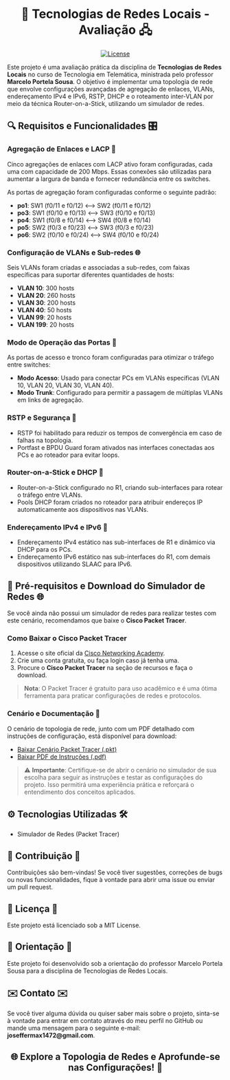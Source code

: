 <h1 align="center">📡 Tecnologias de Redes Locais - Avaliação 🖧</h1>

<p align="center">
  <a href="https://opensource.org/licenses/MIT">
    <img src="https://img.shields.io/badge/License-MIT-blue.svg" alt="License">
  </a>
</p>

<p>
  Este projeto é uma avaliação prática da disciplina de <strong>Tecnologias de Redes Locais</strong> no curso de Tecnologia em Telemática, ministrada pelo professor <strong>Marcelo Portela Sousa</strong>. O objetivo é implementar uma topologia de rede que envolve configurações avançadas de agregação de enlaces, VLANs, endereçamento IPv4 e IPv6, RSTP, DHCP e o roteamento inter-VLAN por meio da técnica Router-on-a-Stick, utilizando um simulador de redes.
</p>

<h2>🔍 Requisitos e Funcionalidades 🎛️</h2>

### Agregação de Enlaces e LACP 🔗
Cinco agregações de enlaces com LACP ativo foram configuradas, cada uma com capacidade de 200 Mbps. Essas conexões são utilizadas para aumentar a largura de banda e fornecer redundância entre os switches.

As portas de agregação foram configuradas conforme o seguinte padrão:
- **po1**: SW1 (f0/11 e f0/12) <–> SW2 (f0/11 e f0/12)
- **po3**: SW1 (f0/10 e f0/13) <–> SW3 (f0/10 e f0/13)
- **po4**: SW1 (f0/8 e f0/14) <–> SW4 (f0/8 e f0/14)
- **po5**: SW2 (f0/3 e f0/23) <–> SW3 (f0/3 e f0/23)
- **po6**: SW2 (f0/10 e f0/24) <–> SW4 (f0/10 e f0/24)

### Configuração de VLANs e Sub-redes 🌐
Seis VLANs foram criadas e associadas a sub-redes, com faixas específicas para suportar diferentes quantidades de hosts:
- **VLAN 10**: 300 hosts
- **VLAN 20**: 260 hosts
- **VLAN 30**: 200 hosts
- **VLAN 40**: 50 hosts
- **VLAN 99**: 20 hosts
- **VLAN 199**: 20 hosts

### Modo de Operação das Portas 🔌
As portas de acesso e tronco foram configuradas para otimizar o tráfego entre switches:
- **Modo Acesso**: Usado para conectar PCs em VLANs específicas (VLAN 10, VLAN 20, VLAN 30, VLAN 40).
- **Modo Trunk**: Configurado para permitir a passagem de múltiplas VLANs em links de agregação.

### RSTP e Segurança 🔄
- RSTP foi habilitado para reduzir os tempos de convergência em caso de falhas na topologia.
- Portfast e BPDU Guard foram ativados nas interfaces conectadas aos PCs e ao roteador para evitar loops.

### Router-on-a-Stick e DHCP 📶
- Router-on-a-Stick configurado no R1, criando sub-interfaces para rotear o tráfego entre VLANs.
- Pools DHCP foram criados no roteador para atribuir endereços IP automaticamente aos dispositivos nas VLANs.

### Endereçamento IPv4 e IPv6 🧭
- Endereçamento IPv4 estático nas sub-interfaces de R1 e dinâmico via DHCP para os PCs.
- Endereçamento IPv6 estático nas sub-interfaces do R1, com demais dispositivos utilizando SLAAC para IPv6.

<h2>🔧 Pré-requisitos e Download do Simulador de Redes 🌐</h2>

Se você ainda não possui um simulador de redes para realizar testes com este cenário, recomendamos que baixe o **Cisco Packet Tracer**.

### Como Baixar o Cisco Packet Tracer
1. Acesse o site oficial da [Cisco Networking Academy](https://www.netacad.com/).
2. Crie uma conta gratuita, ou faça login caso já tenha uma.
3. Procure o **Cisco Packet Tracer** na seção de recursos e faça o download.

> **Nota**: O Packet Tracer é gratuito para uso acadêmico e é uma ótima ferramenta para praticar configurações de redes e protocolos.

### Cenário e Documentação 📄
O cenário de topologia de rede, junto com um PDF detalhado com instruções de configuração, está disponível para download:

- [Baixar Cenário Packet Tracer (.pkt)](https://github.com/joseffermax/Configura-o-Avancada-de-Redes-LAN-VLANs-LACP-e-Roteamento-Inter-VLAN/blob/main/Avalia%C3%A7%C3%A3o%20Tecnologias%20de%20Redes%20Locais.pdf)
- [Baixar PDF de Instruções (.pdf)](link_do_arquivo_pdf)

> ⚠️ **Importante**: Certifique-se de abrir o cenário no simulador de sua escolha para seguir as instruções e testar as configurações do projeto. Isso permitirá uma experiência prática e reforçará o entendimento dos conceitos aplicados.

<h2>⚙️ Tecnologias Utilizadas 🛠️</h2>

- Simulador de Redes (Packet Tracer)

<h2>🤝 Contribuição 🤝</h2>

Contribuições são bem-vindas! Se você tiver sugestões, correções de bugs ou novas funcionalidades, fique à vontade para abrir uma issue ou enviar um pull request.

<h2>📜 Licença 📜</h2>

<p>Este projeto está licenciado sob a MIT License.</p>

<h2>📘 Orientação 📘</h2>

<p>Este projeto foi desenvolvido sob a orientação do professor Marcelo Portela Sousa para a disciplina de Tecnologias de Redes Locais.</p>

<h2>✉️ Contato ✉️</h2>
Se você tiver alguma dúvida ou quiser saber mais sobre o projeto, sinta-se à vontade para entrar em contato através do meu perfil no GitHub ou mande uma mensagem para o seguinte e-mail: <strong>joseffermax1472@gmail.com</strong>.

<h2 align="center">🌐 Explore a Topologia de Redes e Aprofunde-se nas Configurações! 🚀</h2>

